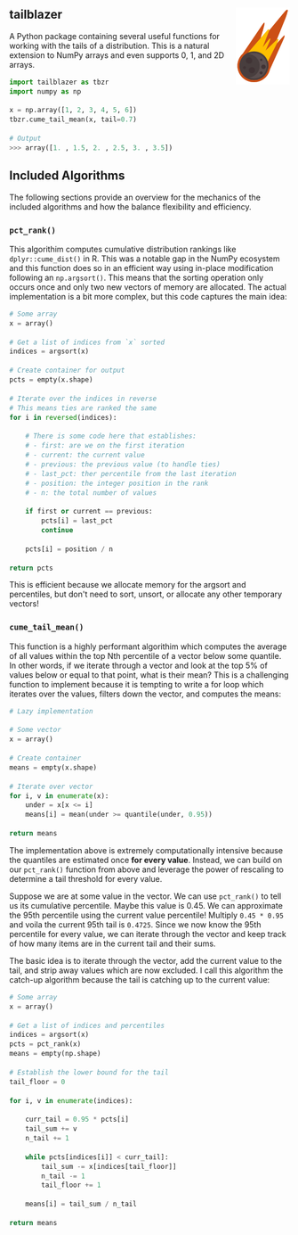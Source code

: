 ## tailblazer <img src="img/logo.png" align="right" height="138">

A Python package containing several useful functions for working
with the tails of a distribution. This is a natural extension to
NumPy arrays and even supports 0, 1, and 2D arrays.

```python
import tailblazer as tbzr
import numpy as np

x = np.array([1, 2, 3, 4, 5, 6])
tbzr.cume_tail_mean(x, tail=0.7)

# Output
>>> array([1. , 1.5, 2. , 2.5, 3. , 3.5])
```

## Included Algorithms

The following sections provide an overview for the mechanics
of the included algorithms and how the balance flexibility and
efficiency.

### `pct_rank()`

This algorithim computes cumulative distribution rankings like
`dplyr::cume_dist()` in R. This was a notable gap in the NumPy
ecosystem and this function does so in an efficient way using
in-place modification following an `np.argsort()`. This means
that the sorting operation only occurs once and only two new
vectors of memory are allocated. The actual implementation is a
bit more complex, but this code captures the main idea:

```python
# Some array
x = array()

# Get a list of indices from `x` sorted
indices = argsort(x)

# Create container for output
pcts = empty(x.shape)

# Iterate over the indices in reverse
# This means ties are ranked the same
for i in reversed(indices):

    # There is some code here that establishes:
    # - first: are we on the first iteration
    # - current: the current value
    # - previous: the previous value (to handle ties)
    # - last_pct: ther percentile from the last iteration
    # - position: the integer position in the rank
    # - n: the total number of values

    if first or current == previous:
        pcts[i] = last_pct
        continue

    pcts[i] = position / n

return pcts
```

This is efficient because we allocate memory for the argsort
and percentiles, but don't need to sort, unsort, or allocate
any other temporary vectors!

### `cume_tail_mean()`

This function is a highly performant algorithim which computes
the average of all values within the top Nth percentile of a
vector below some quantile. In other words, if we iterate
through a vector and look at the top 5% of values below or
equal to that point, what is their mean? This is a challenging
function to implement because it is tempting to write a for
loop which iterates over the values, filters down the vector,
and computes the means:

```python
# Lazy implementation

# Some vector
x = array()

# Create container
means = empty(x.shape)

# Iterate over vector
for i, v in enumerate(x):
    under = x[x <= i]
    means[i] = mean(under >= quantile(under, 0.95))

return means
```

The implementation above is extremely computationally intensive
because the quantiles are estimated once **for every value**.
Instead, we can build on our `pct_rank()` function from above
and leverage the power of rescaling to determine a tail threshold
for every value.

Suppose we are at some value in the vector. We can use `pct_rank()`
to tell us its cumulative percentile. Maybe this value is 0.45. We
can approximate the 95th percentile using the current value percentile!
Multiply `0.45 * 0.95` and voila the current 95th tail is `0.4725`.
Since we now know the 95th percentile for every value, we can iterate
through the vector and keep track of how many items are in the current
tail and their sums.

The basic idea is to iterate through the vector, add the current value
to the tail, and strip away values which are now excluded. I call this
algorithm the catch-up algorithm because the tail is catching up to the
current value:

```python
# Some array
x = array()

# Get a list of indices and percentiles
indices = argsort(x)
pcts = pct_rank(x)
means = empty(np.shape)

# Establish the lower bound for the tail
tail_floor = 0

for i, v in enumerate(indices):

    curr_tail = 0.95 * pcts[i]
    tail_sum += v
    n_tail += 1

    while pcts[indices[i]] < curr_tail]:
        tail_sum -= x[indices[tail_floor]]
        n_tail -= 1
        tail_floor += 1

    means[i] = tail_sum / n_tail

return means
```